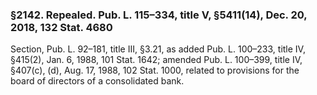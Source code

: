 ### §2142. Repealed. Pub. L. 115–334, title V, §5411(14), Dec. 20, 2018, 132 Stat. 4680 ###

Section, Pub. L. 92–181, title III, §3.21, as added Pub. L. 100–233, title IV, §415(2), Jan. 6, 1988, 101 Stat. 1642; amended Pub. L. 100–399, title IV, §407(c), (d), Aug. 17, 1988, 102 Stat. 1000, related to provisions for the board of directors of a consolidated bank.